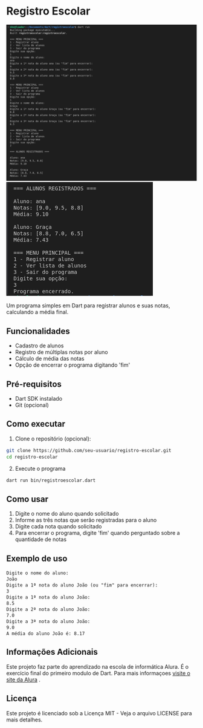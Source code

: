# Registro Escolar

![Tela inicial do programa](/assets/telaRunningApp.png)
![Exemplo de registro de notas](/assets/finalScreen.png)

Um programa simples em Dart para registrar alunos e suas notas, calculando a média final.

## Funcionalidades

- Cadastro de alunos
- Registro de múltiplas notas por aluno 
- Cálculo de média das notas
- Opção de encerrar o programa digitando 'fim'

## Pré-requisitos

- Dart SDK instalado
- Git (opcional)

## Como executar

1. Clone o repositório (opcional):
```bash
git clone https://github.com/seu-usuario/registro-escolar.git
cd registro-escolar
```

2. Execute o programa
```bash
dart run bin/registroescolar.dart
```

## Como usar

1. Digite o nome do aluno quando solicitado
2. Informe as três notas que serão registradas para o aluno
3. Digite cada nota quando solicitado
4. Para encerrar o programa, digite 'fim' quando perguntado sobre a quantidade de notas

## Exemplo de uso

```
Digite o nome do aluno:
João
Digite a 1ª nota do aluno João (ou "fim" para encerrar):
3
Digite a 1ª nota do aluno João:
8.5
Digite a 2ª nota do aluno João:
7.0
Digite a 3ª nota do aluno João:
9.0
A média do aluno João é: 8.17
```

## Informações Adicionais

Este projeto faz parte do aprendizado na escola de informática Alura.  É o 
exercício final do primeiro modulo de Dart.
Para mais informaçoes [visite o site da Alura](https://www.alura.com.br) .

## Licença

Este projeto é licenciado sob a Licença MIT - Veja o arquivo LICENSE para mais detalhes.
